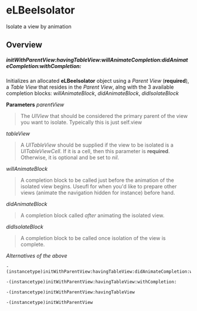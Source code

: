 eLBeeIsolator
=============

Isolate a view by animation


## Overview

##### initWithParentView:havingTableView:willAnimateCompletion:didAnimateCompletion:withCompletion:

Initializes an allocated **eLBeeIsolator** object using a *Parent View* (**required**), a *Table View* that resides in the *Parent View*, alng with the 3 available completion blocks: *willAnimateBlock*, *didAnimateBlock*, *didIsolateBlock*

**Parameters**
*parentView*
> The *UIView* that should be considered the primary parent of the view you want to isolate.  Typeically this is just self.view

*tableView*
> A *UITableView* should be supplied if the view to be isolated is a *UITableViewCell*.  If it is a cell, then this parameter is **required**.  Otherwise, it is optional and be set to *nil*.

*willAnimateBlock*
> A completion block to be called just before the animation of the isolated view begins.  Useufl for when you'd like to prepare other views (animate the navigation hidden for instance) before hand.

*didAnimateBlock*
> A completion block called *after* animating the isolated view.

*didIsolateBlock*
> A completion block to be called once isolation of the view is complete.


*Alternatives of the above*
```objc
-(instancetype)initWithParentView:havingTableView:didAnimateCompletion:withCompletion:
```

```objc
-(instancetype)initWithParentView:havingTableView:withCompletion:
```

```objc
-(instancetype)initWithParentView:havingTableView
```

```objc
-(instancetype)initWithParentView
```
